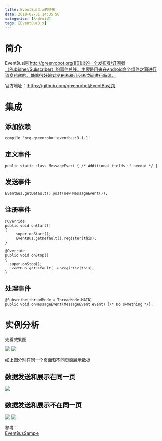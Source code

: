 ```yaml
---
title: EventBus3.x的使用
date: 2018-02-01 14:35:58
categories: [Android]
tags: [EventBus3.x]
---
```

# 简介
EventBus是[http://greenrobot.org/][0]出的一个发布者/订阅者（Publisher/Subscriber）的事件总线。主要是用来在Android各个组件之间进行消息传递的。能够很好地对发布者和订阅者之间进行解耦。 

官方地址：[https://github.com/greenrobot/EventBus][1]  
<!--more-->  
# 集成 
## 添加依赖

	compile 'org.greenrobot:eventbus:3.1.1'

## 定义事件
	public static class MessageEvent { /* Additional fields if needed */ }

## 发送事件
	EventBus.getDefault().post(new MessageEvent());
## 注册事件

	@Override
	public void onStart() 
	{
    	 super.onStart();
    	 EventBus.getDefault().register(this);
	}

	@Override
	public void onStop() 
	{
      super.onStop();
      EventBus.getDefault().unregister(this);
	}
## 处理事件

	@Subscribe(threadMode = ThreadMode.MAIN)  
	public void onMessageEvent(MessageEvent event) {/* Do something */};

# 实例分析
先看效果图   

![][2] ![][3]

如上图分别在同一个页面和不同页面展示数据
## 数据发送和展示在同一页
![][4]
## 数据发送和展示不在同一页
![][5] ![][6]  

参考：  
[EventBusSample][7]







[0]: http://greenrobot.org/
[1]: https://github.com/greenrobot/EventBus
[2]: http://p0kng3270.bkt.clouddn.com/eventbus1.gif
[3]: http://p0kng3270.bkt.clouddn.com/eventbus2.gif
[4]: http://p0kng3270.bkt.clouddn.com/eventbus_method1.png
[5]: http://p0kng3270.bkt.clouddn.com/eventbus_receive.png
[6]: http://p0kng3270.bkt.clouddn.com/eventbus_receive.png
[7]: https://github.com/PGzxc/EventBusSample
